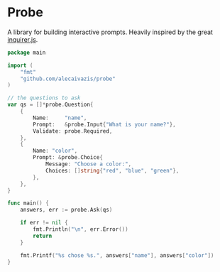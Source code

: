 # Probe
A library for building interactive prompts. Heavily inspired by the great [inquirer.js](https://github.com/SBoudrias/Inquirer.js/).

```go
package main

import (
    "fmt"
    "github.com/alecaivazis/probe"
)

// the questions to ask
var qs = []*probe.Question{
    {
        Name:     "name",
        Prompt:   &probe.Input{"What is your name?"},
        Validate: probe.Required,
    },
    {
        Name: "color",
        Prompt: &probe.Choice{
            Message: "Choose a color:",
            Choices: []string{"red", "blue", "green"},
        },
    },
}

func main() {
    answers, err := probe.Ask(qs)

    if err != nil {
        fmt.Println("\n", err.Error())
        return
    }

    fmt.Printf("%s chose %s.", answers["name"], answers["color"])
}

```
